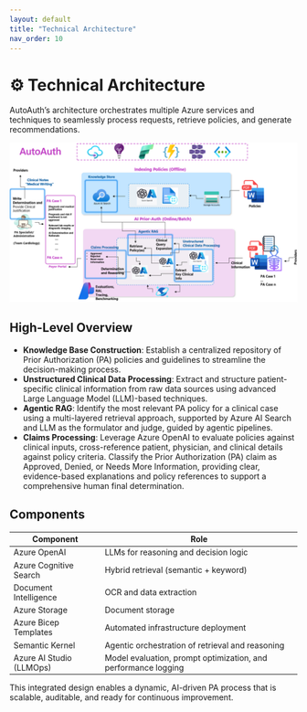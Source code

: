 ```yaml
---
layout: default
title: "Technical Architecture"
nav_order: 10
---
```


# ⚙️ Technical Architecture

AutoAuth’s architecture orchestrates multiple Azure services and techniques to seamlessly process requests, retrieve policies, and generate recommendations.

![Architecture](../images/diagram_latest.png)

## High-Level Overview

- **Knowledge Base Construction**: Establish a centralized repository of Prior Authorization (PA) policies and guidelines to streamline the decision-making process.
- **Unstructured Clinical Data Processing**: Extract and structure patient-specific clinical information from raw data sources using advanced Large Language Model (LLM)-based techniques.
- **Agentic RAG**: Identify the most relevant PA policy for a clinical case using a multi-layered retrieval approach, supported by Azure AI Search and LLM as the formulator and judge, guided by agentic pipelines.
- **Claims Processing**: Leverage Azure OpenAI to evaluate policies against clinical inputs, cross-reference patient, physician, and clinical details against policy criteria. Classify the Prior Authorization (PA) claim as Approved, Denied, or Needs More Information, providing clear, evidence-based explanations and policy references to support a comprehensive human final determination.

## Components

| Component                 | Role                               |
|---------------------------|-------------------------------------|
| Azure OpenAI              | LLMs for reasoning and decision logic |
| Azure Cognitive Search    | Hybrid retrieval (semantic + keyword) |
| Document Intelligence      | OCR and data extraction              |
| Azure Storage             | Document storage                     |
| Azure Bicep Templates     | Automated infrastructure deployment  |
| Semantic Kernel           | Agentic orchestration of retrieval and reasoning |
| Azure AI Studio (LLMOps)  | Model evaluation, prompt optimization, and performance logging |

This integrated design enables a dynamic, AI-driven PA process that is scalable, auditable, and ready for continuous improvement.
